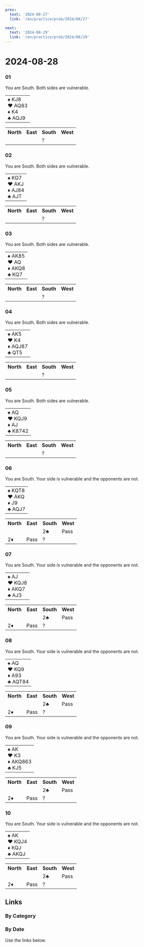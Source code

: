```yaml
---
prev:
  text: '2024-08-27'
  link: '/en/practice/prob/2024/08/27'

next:
  text: '2024-08-29'
  link: '/en/practice/prob/2024/08/29'
---
```


# 2024-08-28

### 01

You are South. Both sides are vulnerable.

<table class="hand">
	<tr>
		<td>♠ KJ8<br>♥ AQ83<br>♦ K4<br>♣ AQJ9</td>
	</tr>
</table>

<table class="auction">
	<tr>
		<th>North</th>
		<th>East</th>
		<th>South</th>
		<th>West</th>
	</tr>
	<tr>
		<td></td>
		<td></td>
		<td>?</td>
		<td></td>
	</tr>
</table>

### 02

You are South. Both sides are vulnerable.

<table class="hand">
	<tr>
		<td>♠ KQ7<br>♥ AKJ<br>♦ AJ84<br>♣ AJT</td>
	</tr>
</table>

<table class="auction">
	<tr>
		<th>North</th>
		<th>East</th>
		<th>South</th>
		<th>West</th>
	</tr>
	<tr>
		<td></td>
		<td></td>
		<td>?</td>
		<td></td>
	</tr>
</table>

### 03

You are South. Both sides are vulnerable.

<table class="hand">
	<tr>
		<td>♠ AK85<br>♥ AQ<br>♦ AKQ8<br>♣ KQ7</td>
	</tr>
</table>

<table class="auction">
	<tr>
		<th>North</th>
		<th>East</th>
		<th>South</th>
		<th>West</th>
	</tr>
	<tr>
		<td></td>
		<td></td>
		<td>?</td>
		<td></td>
	</tr>
</table>

### 04

You are South. Both sides are vulnerable.

<table class="hand">
	<tr>
		<td>♠ AK5<br>♥ K4<br>♦ AQJ87<br>♣ QT5</td>
	</tr>
</table>

<table class="auction">
	<tr>
		<th>North</th>
		<th>East</th>
		<th>South</th>
		<th>West</th>
	</tr>
	<tr>
		<td></td>
		<td></td>
		<td>?</td>
		<td></td>
	</tr>
</table>

### 05

You are South. Both sides are vulnerable.

<table class="hand">
	<tr>
		<td>♠ AQ<br>♥ KQJ9<br>♦ AJ<br>♣ K8742</td>
	</tr>
</table>

<table class="auction">
	<tr>
		<th>North</th>
		<th>East</th>
		<th>South</th>
		<th>West</th>
	</tr>
	<tr>
		<td></td>
		<td></td>
		<td>?</td>
		<td></td>
	</tr>
</table>

### 06

You are South. Your side is vulnerable and the opponents are not.

<table class="hand">
	<tr>
		<td>♠ KQT8<br>♥ AKQ<br>♦ J9<br>♣ AQJ7</td>
	</tr>
</table>

<table class="auction">
	<tr>
		<th>North</th>
		<th>East</th>
		<th>South</th>
		<th>West</th>
	</tr>
	<tr>
		<td></td>
		<td></td>
		<td>2♣</td>
		<td>Pass</td>
	</tr>
	<tr>
		<td>2♦</td>
		<td>Pass</td>
		<td>?</td>
		<td></td>
	</tr>
</table>

### 07

You are South. Your side is vulnerable and the opponents are not.

<table class="hand">
	<tr>
		<td>♠ AJ<br>♥ KQJ8<br>♦ AKQ7<br>♣ AJ3</td>
	</tr>
</table>

<table class="auction">
	<tr>
		<th>North</th>
		<th>East</th>
		<th>South</th>
		<th>West</th>
	</tr>
	<tr>
		<td></td>
		<td></td>
		<td>2♣</td>
		<td>Pass</td>
	</tr>
	<tr>
		<td>2♦</td>
		<td>Pass</td>
		<td>?</td>
		<td></td>
	</tr>
</table>

### 08

You are South. Your side is vulnerable and the opponents are not.

<table class="hand">
	<tr>
		<td>♠ AQ<br>♥ KQ9<br>♦ A93<br>♣ AQT84</td>
	</tr>
</table>

<table class="auction">
	<tr>
		<th>North</th>
		<th>East</th>
		<th>South</th>
		<th>West</th>
	</tr>
	<tr>
		<td></td>
		<td></td>
		<td>2♣</td>
		<td>Pass</td>
	</tr>
	<tr>
		<td>2♦</td>
		<td>Pass</td>
		<td>?</td>
		<td></td>
	</tr>
</table>

### 09

You are South. Your side is vulnerable and the opponents are not.

<table class="hand">
	<tr>
		<td>♠ AK<br>♥ K3<br>♦ AKQ863<br>♣ KJ5</td>
	</tr>
</table>

<table class="auction">
	<tr>
		<th>North</th>
		<th>East</th>
		<th>South</th>
		<th>West</th>
	</tr>
	<tr>
		<td></td>
		<td></td>
		<td>2♣</td>
		<td>Pass</td>
	</tr>
	<tr>
		<td>2♦</td>
		<td>Pass</td>
		<td>?</td>
		<td></td>
	</tr>
</table>

### 10

You are South. Your side is vulnerable and the opponents are not.

<table class="hand">
	<tr>
		<td>♠ AK<br>♥ KQJ4<br>♦ KQJ<br>♣ AKQJ</td>
	</tr>
</table>

<table class="auction">
	<tr>
		<th>North</th>
		<th>East</th>
		<th>South</th>
		<th>West</th>
	</tr>
	<tr>
		<td></td>
		<td></td>
		<td>2♣</td>
		<td>Pass</td>
	</tr>
	<tr>
		<td>2♦</td>
		<td>Pass</td>
		<td>?</td>
		<td></td>
	</tr>
</table>

## Links

[<Badge type="tip" text="Check Solution"/>](/en/learning/prob/2024/08/28)

### By Category

[<Badge type="tip" text="<--"/>](/en/practice/prob/2024/08/25)
[<Badge type="tip" text="Calendar"/>](/en/practice/calendar/2024/08)
[<Badge type="tip" text="-->"/>](/en/practice/prob/2024/09/01)

### By Date

Use the links below.